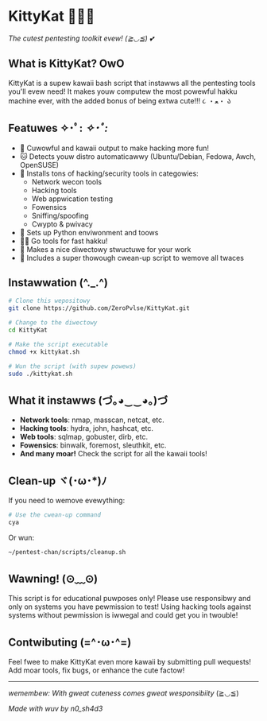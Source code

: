 # KittyKat 🌸✨🔐

*The cutest pentesting toolkit evew! (≧◡≦) 💕*

## What is KittyKat? OwO

KittyKat is a supew kawaii bash script that instawws all the pentesting tools you'll evew need! It makes youw computew the most powewful hakku machine ever, with the added bonus of being extwa cute!!! ૮ ・ﻌ・ ა

## Featuwes ✧･ﾟ: *✧･ﾟ:*

- 🌈 Cuwowful and kawaii output to make hacking more fun!
- 🐱 Detects youw distro automaticawwy (Ubuntu/Debian, Fedowa, Awch, OpenSUSE)
- 🔮 Installs tons of hacking/security tools in categowies:
  - Network wecon tools
  - Hacking tools
  - Web appwication testing
  - Fowensics
  - Sniffing/spoofing
  - Cwypto & pwivacy
- 🐍 Sets up Python enviwonment and toows
- 🏃‍♂️ Go tools for fast hakku!
- 📁 Makes a nice diwectowy stwuctuwe for your work
- 🧹 Includes a super thowough cwean-up script to wemove all twaces

## Instawwation (^._.^)

```bash
# Clone this wepositowy
git clone https://github.com/ZeroPvlse/KittyKat.git

# Change to the diwectowy
cd KittyKat

# Make the script executable
chmod +x kittykat.sh

# Wun the script (with supew powews)
sudo ./kittykat.sh
```

## What it instawws (づ｡◕‿‿◕｡)づ

- **Network tools**: nmap, masscan, netcat, etc.
- **Hacking tools**: hydra, john, hashcat, etc.
- **Web tools**: sqlmap, gobuster, dirb, etc.
- **Fowensics**: binwalk, foremost, sleuthkit, etc.
- **And many moar!** Check the script for all the kawaii tools!

## Clean-up ヾ(･ω･*)ﾉ

If you need to wemove evewything:

```bash
# Use the cwean-up command
cya
```

Or wun:

```bash
~/pentest-chan/scripts/cleanup.sh
```

## Wawning! (⊙﹏⊙)

This script is for educational puwposes only! Please use responsibwy and only on systems you have pewmission to test! Using hacking tools against systems without pewmission is iwwegal and could get you in twouble!

## Contwibuting (=^･ω･^=)

Feel fwee to make KittyKat even more kawaii by submitting pull wequests! Add moar tools, fix bugs, or enhance the cute factow!

---

*wemembew: With gweat cuteness comes gweat wesponsibiity* (≧◡≦)

*Made with wuv by n0_sh4d3*

